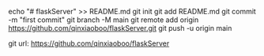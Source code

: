 echo "# flaskServer" >> README.md
git init
git add README.md
git commit -m "first commit"
git branch -M main
git remote add origin https://github.com/qinxiaoboo/flaskServer.git
git push -u origin main


git url:
https://github.com/qinxiaoboo/flaskServer